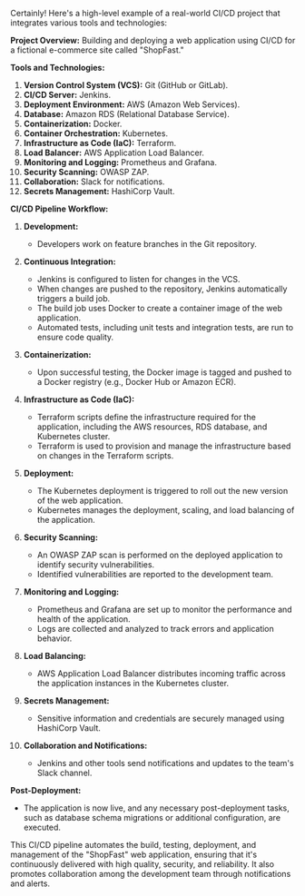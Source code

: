 Certainly! Here's a high-level example of a real-world CI/CD project that integrates various tools and technologies:

**Project Overview:** Building and deploying a web application using CI/CD for a fictional e-commerce site called "ShopFast."

**Tools and Technologies:**

1. **Version Control System (VCS):** Git (GitHub or GitLab).
2. **CI/CD Server:** Jenkins.
3. **Deployment Environment:** AWS (Amazon Web Services).
4. **Database:** Amazon RDS (Relational Database Service).
5. **Containerization:** Docker.
6. **Container Orchestration:** Kubernetes.
7. **Infrastructure as Code (IaC):** Terraform.
8. **Load Balancer:** AWS Application Load Balancer.
9. **Monitoring and Logging:** Prometheus and Grafana.
10. **Security Scanning:** OWASP ZAP.
11. **Collaboration:** Slack for notifications.
12. **Secrets Management:** HashiCorp Vault.

**CI/CD Pipeline Workflow:**

1. **Development:**
   - Developers work on feature branches in the Git repository.

2. **Continuous Integration:**
   - Jenkins is configured to listen for changes in the VCS.
   - When changes are pushed to the repository, Jenkins automatically triggers a build job.
   - The build job uses Docker to create a container image of the web application.
   - Automated tests, including unit tests and integration tests, are run to ensure code quality.

3. **Containerization:**
   - Upon successful testing, the Docker image is tagged and pushed to a Docker registry (e.g., Docker Hub or Amazon ECR).

4. **Infrastructure as Code (IaC):**
   - Terraform scripts define the infrastructure required for the application, including the AWS resources, RDS database, and Kubernetes cluster.
   - Terraform is used to provision and manage the infrastructure based on changes in the Terraform scripts.

5. **Deployment:**
   - The Kubernetes deployment is triggered to roll out the new version of the web application.
   - Kubernetes manages the deployment, scaling, and load balancing of the application.

6. **Security Scanning:**
   - An OWASP ZAP scan is performed on the deployed application to identify security vulnerabilities.
   - Identified vulnerabilities are reported to the development team.

7. **Monitoring and Logging:**
   - Prometheus and Grafana are set up to monitor the performance and health of the application.
   - Logs are collected and analyzed to track errors and application behavior.

8. **Load Balancing:**
   - AWS Application Load Balancer distributes incoming traffic across the application instances in the Kubernetes cluster.

9. **Secrets Management:**
   - Sensitive information and credentials are securely managed using HashiCorp Vault.

10. **Collaboration and Notifications:**
    - Jenkins and other tools send notifications and updates to the team's Slack channel.

**Post-Deployment:**

- The application is now live, and any necessary post-deployment tasks, such as database schema migrations or additional configuration, are executed.

This CI/CD pipeline automates the build, testing, deployment, and management of the "ShopFast" web application, ensuring that it's continuously delivered with high quality, security, and reliability. It also promotes collaboration among the development team through notifications and alerts.
